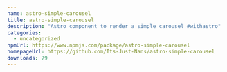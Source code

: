 ```yaml
---
name: astro-simple-carousel
title: astro-simple-carousel
description: "Astro component to render a simple carousel #withastro"
categories:
  - uncategorized
npmUrl: https://www.npmjs.com/package/astro-simple-carousel
homepageUrl: https://github.com/Its-Just-Nans/astro-simple-carousel
downloads: 79
---
```

